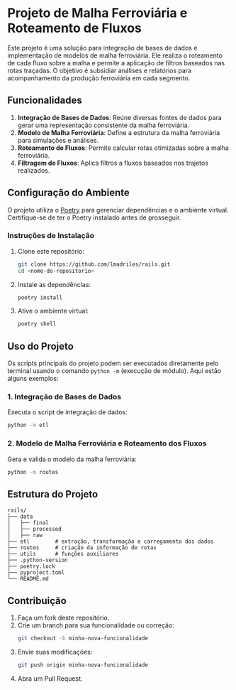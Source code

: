 # Projeto de Malha Ferroviária e Roteamento de Fluxos

Este projeto é uma solução para integração de bases de dados e implementação de modelos de malha ferroviária. Ele realiza o roteamento de cada fluxo sobre a malha e permite a aplicação de filtros baseados nas rotas traçadas. O objetivo é subsidiar análises e relatórios para acompanhamento da produção ferroviária em cada segmento.

## Funcionalidades

1. **Integração de Bases de Dados**: Reúne diversas fontes de dados para gerar uma representação consistente da malha ferroviária.
2. **Modelo de Malha Ferroviária**: Define a estrutura da malha ferroviária para simulações e análises.
3. **Roteamento de Fluxos**: Permite calcular rotas otimizadas sobre a malha ferroviária.
4. **Filtragem de Fluxos**: Aplica filtros a fluxos baseados nos trajetos realizados.

## Configuração do Ambiente

O projeto utiliza o [Poetry](https://python-poetry.org/) para gerenciar dependências e o ambiente virtual. Certifique-se de ter o Poetry instalado antes de prosseguir.

### Instruções de Instalação

1. Clone este repositório:
   ```bash
   git clone https://github.com/lmadriles/rails.git
   cd <nome-do-repositorio>
   ```

2. Instale as dependências:
   ```bash
   poetry install
   ```

3. Ative o ambiente virtual:
   ```bash
   poetry shell
   ```

## Uso do Projeto

Os scripts principais do projeto podem ser executados diretamente pelo terminal usando o comando `python -m` (execução de módulo). Aqui estão alguns exemplos:

### 1. Integração de Bases de Dados
Executa o script de integração de dados:
```bash
python -m etl
```

### 2. Modelo de Malha Ferroviária e Roteamento dos Fluxos
Gera e valida o modelo da malha ferroviária:
```bash
python -m routes
```

## Estrutura do Projeto

```
rails/
├── data
│   ├── final
│   ├── processed
│   ├── raw
├── etl        # extração, transformação e carregamento dos dados
├── routes     # criação da informação de rotas
├── utils      # funções auxiliares
├── .python-version
├── poetry.lock
├── pyproject.toml
└── README.md
```

## Contribuição

1. Faça um fork deste repositório.
2. Crie um branch para sua funcionalidade ou correção:
   ```bash
   git checkout -b minha-nova-funcionalidade
   ```
3. Envie suas modificações:
   ```bash
   git push origin minha-nova-funcionalidade
   ```
4. Abra um Pull Request.



